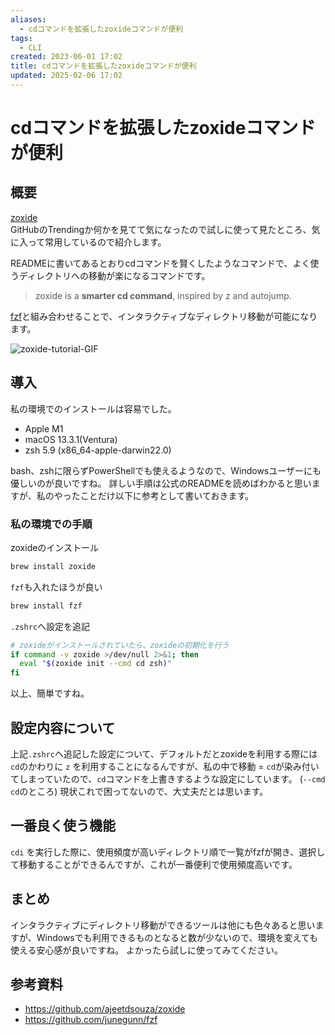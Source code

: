 ```yaml
---
aliases:
  - cdコマンドを拡張したzoxideコマンドが便利
tags:
  - CLI
created: 2023-06-01 17:02
title: cdコマンドを拡張したzoxideコマンドが便利
updated: 2025-02-06 17:02
---
```


# cdコマンドを拡張したzoxideコマンドが便利

## 概要

[zoxide](https://github.com/ajeetdsouza/zoxide)  
GitHubのTrendingか何かを見てて気になったので試しに使って見たところ、気に入って常用しているので紹介します。

READMEに書いてあるとおりcdコマンドを賢くしたようなコマンドで、よく使うディレクトリへの移動が楽になるコマンドです。

> zoxide is a **smarter cd command**, inspired by z and autojump.

[fzf](https://github.com/junegunn/fzf)と組み合わせることで、インタラクティブなディレクトリ移動が可能になります。

![zoxide-tutorial-GIF](https://raw.githubusercontent.com/ajeetdsouza/zoxide/main/contrib/tutorial.webp)

## 導入

私の環境でのインストールは容易でした。

- Apple M1
- macOS 13.3.1(Ventura)
- zsh 5.9 (x86_64-apple-darwin22.0)

bash、zshに限らずPowerShellでも使えるようなので、Windowsユーザーにも優しいのが良いですね。
詳しい手順は公式のREADMEを読めばわかると思いますが、私のやったことだけ以下に参考として書いておきます。

### 私の環境での手順

zoxideのインストール

```bash
brew install zoxide
```

`fzf`も入れたほうが良い

```bash
brew install fzf
```

`.zshrc`へ設定を追記

```zsh
# zoxideがインストールされていたら、zoxideの初期化を行う
if command -v zoxide >/dev/null 2>&1; then
  eval "$(zoxide init --cmd cd zsh)"
fi
```

以上、簡単ですね。

## 設定内容について

上記`.zshrc`へ追記した設定について、デフォルトだとzoxideを利用する際には `cd`のかわりに `z` を利用することになるんですが、私の中で移動 = `cd`が染み付いてしまっていたので、`cd`コマンドを上書きするような設定にしています。 (`--cmd cd`のところ)
現状これで困ってないので、大丈夫だとは思います。

## 一番良く使う機能

`cdi` を実行した際に、使用頻度が高いディレクトリ順で一覧がfzfが開き、選択して移動することができるんですが、これが一番便利で使用頻度高いです。

## まとめ

インタラクティブにディレクトリ移動ができるツールは他にも色々あると思いますが、Windowsでも利用できるものとなると数が少ないので、環境を変えても使える安心感が良いですね。
よかったら試しに使ってみてください。

## 参考資料

- https://github.com/ajeetdsouza/zoxide
- https://github.com/junegunn/fzf
